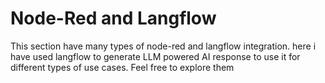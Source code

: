 # Node-Red and Langflow
This section have many types of node-red and langflow integration. here i have used langflow to generate LLM powered AI response to use it for different types of use cases. 
Feel free to explore them 
